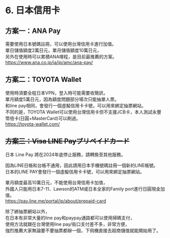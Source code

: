 # 6. 日本信用卡

## 方案一：ANA Pay

需要使用日本號碼註冊，可以使用台灣信用卡進行加值。  
單日儲值額度2萬日元，單月儲值額度10萬日元，  
另外在使用時可以累積ANA哩程，是目前最推薦的方案。   
https://www.ana.co.jp/ja/jp/amc/ana-pay/

## 方案二：TOYOTA Wallet

使用時須要全程日本VPN，登入時可能需要收簡訊，  
單月額度5萬日元，因為額度問題部分場次只能抽單人票。  
和line pay相同，會發行一個虛擬信用卡卡號，可以用來綁定抽票網站。  
不同的是，TOYOTA Wallet可以使用台灣信用卡但不支援JCB卡，本人測試永豐幣倍卡(日圓+MasterCard)可以刷過。  
https://toyota-wallet.com/

## ~~方案三：Visa LINE Payプリペイドカード~~

日本 Line Pay 將在2024年底停止服務，請轉換至其他服務。

因為LINE日帳和台帳不通用，因此請用日本手機號碼註冊一個新的LINE帳號。  
日本的LINE PAY會發行一個虛擬信用卡卡號，可以用來綁定抽票網站。

單月額度最高10萬日元，不能使用台灣信用卡加值，  
外國人只能用日本7-11、Lawson的ATM或日本全家的Family port進行日圓現金加值。   
https://pay.line.me/portal/jp/about/prepaid-card

除了綁抽票網站以外，  
在日本有非常大量的line pay和paypay通路都可以使用掃碼支付，  
使用方法就跟在台灣使用line pay/街口支付差不多，非常方便，  
強烈推薦大家無論要不要抽票都辦一個，下飛機直接去超商儲值就能開始用了。
